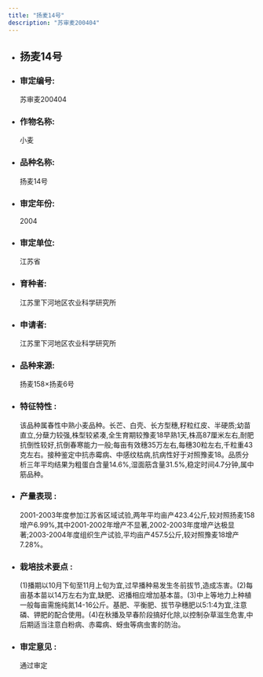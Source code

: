 ```yaml
---
title: "扬麦14号"
description: "苏审麦200404"
---
```

* ## 扬麦14号
* ###  审定编号:  
   苏审麦200404

*  ### 作物名称:  
   小麦

*   ###  品种名称: 
    扬麦14号

*   ### 审定年份: 
    2004

*   ### 审定单位:  
    江苏省

*   ### 育种者:  
    江苏里下河地区农业科学研究所

*   ### 申请者:  
    江苏里下河地区农业科学研究所

*   ### 品种来源:  
    扬麦158×扬麦6号

*   ### 特征特性 : 
    该品种属春性中熟小麦品种。长芒、白壳、长方型穗,籽粒红皮、半硬质;幼苗直立,分蘖力较强,株型较紧凑,全生育期较豫麦18早熟1天,株高87厘米左右,耐肥抗倒性较好,抗倒春寒能力一般;每亩有效穗35万左右,每穗30粒左右,千粒重43克左右。接种鉴定中抗赤霉病、中感纹枯病,抗病性好于对照豫麦18。品质分析三年平均结果为粗蛋白含量14.6%,湿面筋含量31.5%,稳定时间4.7分钟,属中筋品种。

*   ### 产量表现 : 
    2001-2003年度参加江苏省区域试验,两年平均亩产423.4公斤,较对照扬麦158增产6.99%,其中2001-2002年增产不显著,2002-2003年度增产达极显著;2003-2004年度组织生产试验,平均亩产457.5公斤,较对照豫麦18增产7.28%。

*   ### 栽培技术要点 : 
    (1)播期以10月下旬至11月上旬为宜,过早播种易发生冬前拔节,造成冻害。(2)每亩基本苗以14万左右为宜,缺肥、迟播相应增加基本苗。(3)中上等地力上种植一般每亩需施纯氮14-16公斤。基肥、平衡肥、拔节孕穗肥以5:1:4为宜,注意磷、钾肥的配合使用。(4)在秋播及早春阶段搞好化除,以控制杂草滋生危害,中后期适当注意白粉病、赤霉病、蚜虫等病虫害的防治。

*   ### 审定意见 : 
    通过审定
